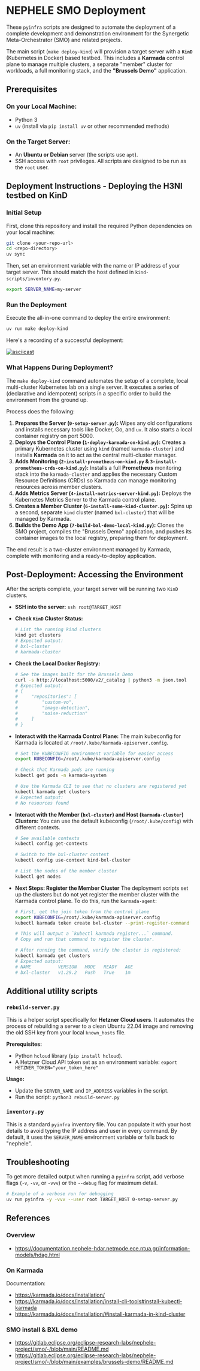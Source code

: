 # NEPHELE SMO Deployment

These `pyinfra` scripts are designed to automate the deployment of a complete development and demonstration environment for the Synergetic Meta-Orchestrator (SMO) and related projects.

The main script (`make deploy-kind`) will provision a target server with a **`KinD`** (Kubernetes in Docker) based testbed. This includes a **Karmada** control plane to manage multiple clusters, a separate "member" cluster for workloads, a full monitoring stack, and the **"Brussels Demo"** application.

## Prerequisites

### On your Local Machine:

*   Python 3
*   `uv` (install via `pip install uv` or other recommended methods)

### On the Target Server:

*   An **Ubuntu or Debian** server (the scripts use `apt`).
*   SSH access with `root` privileges. All scripts are designed to be run as the `root` user.

## Deployment Instructions - Deploying the H3NI testbed on KinD

### Initial Setup

First, clone this repository and install the required Python dependencies on your local machine:

```bash
git clone <your-repo-url>
cd <repo-directory>
uv sync
```

Then, set an environment variable with the name or IP address of your target server. This should match the host defined in `kind-scripts/inventory.py`.

```bash
export SERVER_NAME=my-server
```

### Run the Deployment

Execute the all-in-one command to deploy the entire environment:

```bash
uv run make deploy-kind
```

Here's a recording of a successful deployment:

[![asciicast](https://asciinema.org/a/DRWEc8j3pNaJpfq6GO8AOoRKS.svg)](https://asciinema.org/a/DRWEc8j3pNaJpfq6GO8AOoRKS)


### What Happens During Deployment?

The `make deploy-kind` command automates the setup of a complete, local multi-cluster Kubernetes lab on a single server. It executes a series of (declarative and idempotent) scripts in a specific order to build the environment from the ground up.

Process does the following:

1.  **Prepares the Server (`0-setup-server.py`):** Wipes any old configurations and installs necessary tools like Docker, Go, and `uv`. It also starts a local container registry on port 5000.
2.  **Deploys the Control Plane (`1-deploy-karmada-on-kind.py`):** Creates a primary Kubernetes cluster using `kind` (named `karmada-cluster`) and installs **Karmada** on it to act as the central multi-cluster manager.
3.  **Adds Monitoring (`2-install-prometheus-on-kind.py` & `3-install-prometheus-crds-on-kind.py`):** Installs a full **Prometheus** monitoring stack into the `karmada-cluster` and applies the necessary Custom Resource Definitions (CRDs) so Karmada can manage monitoring resources across member clusters.
4.  **Adds Metrics Server (`4-install-metrics-server-kind.py`):** Deploys the Kubernetes Metrics Server to the Karmada control plane.
5.  **Creates a Member Cluster (`6-install-some-kind-cluster.py`):** Spins up a second, separate `kind` cluster (named `bxl-cluster`) that will be managed by Karmada.
6.  **Builds the Demo App (`7-build-bxl-demo-local-kind.py`):** Clones the SMO project, compiles the "Brussels Demo" application, and pushes its container images to the local registry, preparing them for deployment.

The end result is a two-cluster environment managed by Karmada, complete with monitoring and a ready-to-deploy application.

## Post-Deployment: Accessing the Environment

After the scripts complete, your target server will be running two `KinD` clusters.

*   **SSH into the server:** `ssh root@TARGET_HOST`

*   **Check `KinD` Cluster Status:**
    ```bash
    # List the running kind clusters
    kind get clusters
    # Expected output:
    # bxl-cluster
    # karmada-cluster
    ```

*   **Check the Local Docker Registry:**
    ```bash
    # See the images built for the Brussels Demo
    curl -s http://localhost:5000/v2/_catalog | python3 -m json.tool
    # Expected output:
    # {
    #     "repositories": [
    #         "custom-vo",
    #         "image-detection",
    #         "noise-reduction"
    #     ]
    # }
    ```

*   **Interact with the Karmada Control Plane:**
    The main kubeconfig for Karmada is located at `/root/.kube/karmada-apiserver.config`.
    ```bash
    # Set the KUBECONFIG environment variable for easier access
    export KUBECONFIG=/root/.kube/karmada-apiserver.config

    # Check that Karmada pods are running
    kubectl get pods -n karmada-system

    # Use the Karmada CLI to see that no clusters are registered yet
    kubectl karmada get clusters
    # Expected output:
    # No resources found
    ```

*   **Interact with the Member (`bxl-cluster`) and Host (`karmada-cluster`) Clusters:**
    You can use the default kubeconfig (`/root/.kube/config`) with different contexts.
    ```bash
    # See available contexts
    kubectl config get-contexts

    # Switch to the bxl-cluster context
    kubectl config use-context kind-bxl-cluster

    # List the nodes of the member cluster
    kubectl get nodes
    ```

*   **Next Steps: Register the Member Cluster**
    The deployment scripts set up the clusters but do not yet register the member cluster with the Karmada control plane. To do this, run the `karmada-agent`:
    ```bash
    # First, get the join token from the control plane
    export KUBECONFIG=/root/.kube/karmada-apiserver.config
    kubectl karmada token create bxl-cluster --print-register-command

    # This will output a `kubectl karmada register...` command.
    # Copy and run that command to register the cluster.

    # After running the command, verify the cluster is registered:
    kubectl karmada get clusters
    # Expected output:
    # NAME          VERSION   MODE   READY   AGE
    # bxl-cluster   v1.29.2   Push   True    1m
    ```

## Additional utility scripts

### `rebuild-server.py`

This is a helper script specifically for **Hetzner Cloud users**. It automates the process of rebuilding a server to a clean Ubuntu 22.04 image and removing the old SSH key from your local `known_hosts` file.

**Prerequisites:**

*   Python `hcloud` library (`pip install hcloud`).
*   A Hetzner Cloud API token set as an environment variable: `export HETZNER_TOKEN="your_token_here"`

**Usage:**

*   Update the `SERVER_NAME` and `IP_ADDRESS` variables in the script.
*   Run the script: `python3 rebuild-server.py`

### `inventory.py`

This is a standard `pyinfra` inventory file. You can populate it with your host details to avoid typing the IP address and user in every command. By default, it uses the `SERVER_NAME` environment variable or falls back to "nephele".

## Troubleshooting

To get more detailed output when running a `pyinfra` script, add verbose flags (`-v`, `-vv`, or `-vvv`) or the `--debug` flag for maximum detail.

```bash
# Example of a verbose run for debugging
uv run pyinfra -y -vvv --user root TARGET_HOST 0-setup-server.py
```

## References

### Overview

-   https://documentation.nephele-hdar.netmode.ece.ntua.gr/information-models/hdag.html

### On Karmada

Documentation:

-   https://karmada.io/docs/installation/
-   https://karmada.io/docs/installation/install-cli-tools#install-kubectl-karmada
-   https://karmada.io/docs/installation/#install-karmada-in-kind-cluster

### SMO install & BXL demo

-   https://gitlab.eclipse.org/eclipse-research-labs/nephele-project/smo/-/blob/main/README.md
-   https://gitlab.eclipse.org/eclipse-research-labs/nephele-project/smo/-/blob/main/examples/brussels-demo/README.md
